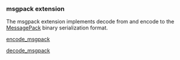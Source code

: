 ### msgpack extension

The msgpack extension implements decode from and encode to the [MessagePack](http://msgpack.org/index.html) binary serialization format.

[encode_msgpack](encode_msgpack.md)

[decode_msgpack](decode_msgpack.md)


